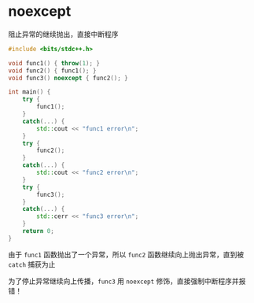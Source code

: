 # noexcept

阻止异常的继续抛出，直接中断程序

```cpp
#include <bits/stdc++.h>

void func1() { throw(1); }
void func2() { func1(); }
void func3() noexcept { func2(); }

int main() {
    try {
        func1();
    }
    catch(...) {
        std::cout << "func1 error\n";
    }
    try {
        func2();
    }
    catch(...) {
        std::cout << "func2 error\n";
    }
    try {
        func3();
    }
    catch(...) {
        std::cerr << "func3 error\n";
    }
    return 0;
}
```

由于 `func1` 函数抛出了一个异常，所以 `func2` 函数继续向上抛出异常，直到被 `catch` 捕获为止

为了停止异常继续向上传播，`func3` 用 `noexcept` 修饰，直接强制中断程序并报错！
